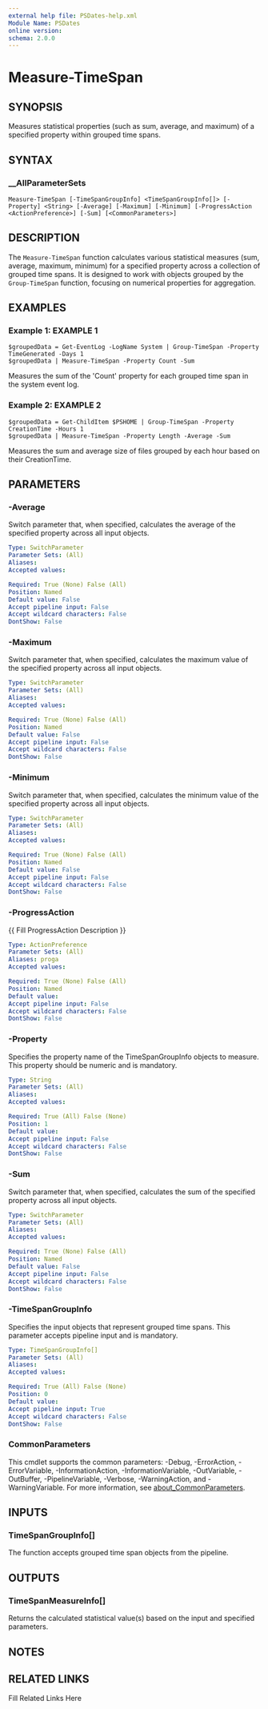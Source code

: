 ```yaml
---
external help file: PSDates-help.xml
Module Name: PSDates
online version: 
schema: 2.0.0
---
```


# Measure-TimeSpan

## SYNOPSIS

Measures statistical properties (such as sum, average, and maximum) of a specified property within grouped time spans.

## SYNTAX

### __AllParameterSets

```
Measure-TimeSpan [-TimeSpanGroupInfo] <TimeSpanGroupInfo[]> [-Property] <String> [-Average] [-Maximum] [-Minimum] [-ProgressAction <ActionPreference>] [-Sum] [<CommonParameters>]
```

## DESCRIPTION

The `Measure-TimeSpan` function calculates various statistical measures (sum, average, maximum, minimum) for a specified property across a collection of grouped time spans.
It is designed to work with objects grouped by the `Group-TimeSpan` function, focusing on numerical properties for aggregation.


## EXAMPLES

### Example 1: EXAMPLE 1

```
$groupedData = Get-EventLog -LogName System | Group-TimeSpan -Property TimeGenerated -Days 1
$groupedData | Measure-TimeSpan -Property Count -Sum
```

Measures the sum of the 'Count' property for each grouped time span in the system event log.





### Example 2: EXAMPLE 2

```
$groupedData = Get-ChildItem $PSHOME | Group-TimeSpan -Property CreationTime -Hours 1
$groupedData | Measure-TimeSpan -Property Length -Average -Sum
```

Measures the sum and average size of files grouped by each hour based on their CreationTime.






## PARAMETERS

### -Average

Switch parameter that, when specified, calculates the average of the specified property across all input objects.

```yaml
Type: SwitchParameter
Parameter Sets: (All)
Aliases: 
Accepted values: 

Required: True (None) False (All)
Position: Named
Default value: False
Accept pipeline input: False
Accept wildcard characters: False
DontShow: False
```

### -Maximum

Switch parameter that, when specified, calculates the maximum value of the specified property across all input objects.

```yaml
Type: SwitchParameter
Parameter Sets: (All)
Aliases: 
Accepted values: 

Required: True (None) False (All)
Position: Named
Default value: False
Accept pipeline input: False
Accept wildcard characters: False
DontShow: False
```

### -Minimum

Switch parameter that, when specified, calculates the minimum value of the specified property across all input objects.

```yaml
Type: SwitchParameter
Parameter Sets: (All)
Aliases: 
Accepted values: 

Required: True (None) False (All)
Position: Named
Default value: False
Accept pipeline input: False
Accept wildcard characters: False
DontShow: False
```

### -ProgressAction

{{ Fill ProgressAction Description }}

```yaml
Type: ActionPreference
Parameter Sets: (All)
Aliases: proga
Accepted values: 

Required: True (None) False (All)
Position: Named
Default value: 
Accept pipeline input: False
Accept wildcard characters: False
DontShow: False
```

### -Property

Specifies the property name of the TimeSpanGroupInfo objects to measure.
This property should be numeric and is mandatory.

```yaml
Type: String
Parameter Sets: (All)
Aliases: 
Accepted values: 

Required: True (All) False (None)
Position: 1
Default value: 
Accept pipeline input: False
Accept wildcard characters: False
DontShow: False
```

### -Sum

Switch parameter that, when specified, calculates the sum of the specified property across all input objects.

```yaml
Type: SwitchParameter
Parameter Sets: (All)
Aliases: 
Accepted values: 

Required: True (None) False (All)
Position: Named
Default value: False
Accept pipeline input: False
Accept wildcard characters: False
DontShow: False
```

### -TimeSpanGroupInfo

Specifies the input objects that represent grouped time spans.
This parameter accepts pipeline input and is mandatory.

```yaml
Type: TimeSpanGroupInfo[]
Parameter Sets: (All)
Aliases: 
Accepted values: 

Required: True (All) False (None)
Position: 0
Default value: 
Accept pipeline input: True
Accept wildcard characters: False
DontShow: False
```


### CommonParameters

This cmdlet supports the common parameters: -Debug, -ErrorAction, -ErrorVariable, -InformationAction, -InformationVariable, -OutVariable, -OutBuffer, -PipelineVariable, -Verbose, -WarningAction, and -WarningVariable. For more information, see [about_CommonParameters](http://go.microsoft.com/fwlink/?LinkID=113216).

## INPUTS

### TimeSpanGroupInfo[]
The function accepts grouped time span objects from the pipeline.


## OUTPUTS

### TimeSpanMeasureInfo[]
Returns the calculated statistical value(s) based on the input and specified parameters.


## NOTES



## RELATED LINKS

Fill Related Links Here

